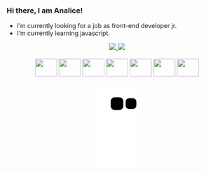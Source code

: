 ### Hi there, I am Analice!

- I’m currently looking for a job as front-end developer jr.
- I’m currently learning javascript.

<div align="center" dir="auto">
  <a href="https://github.com/analicer">
  <img height="160em" src="https://github-readme-stats.vercel.app/api?username=analicer&amp;show_icons=true&amp;theme=dracula&amp;include_all_commits=true&amp;count_private=true" style="max-width: 100%;">
  <img height="160em" src="https://github-readme-stats.vercel.app/api/top-langs/?username=analicer&amp;layout=compact&amp;langs_count=7&amp;theme=dracula" style="max-width: 100%;">
</a></div>

<div style="display: iniline_block" align="center"><br>
<img align="center" height="40" width="50" src="https://cdn.jsdelivr.net/gh/devicons/devicon/icons/html5/html5-original.svg" />
<img align="center" height="40" width="50" src="https://cdn.jsdelivr.net/gh/devicons/devicon/icons/css3/css3-original.svg" />
<img align="center" height="40" width="50" src="https://cdn.jsdelivr.net/gh/devicons/devicon/icons/javascript/javascript-original.svg" />
<img align="center" height="40" width="50" src="https://cdn.jsdelivr.net/gh/devicons/devicon/icons/bootstrap/bootstrap-original-wordmark.svg" />
<img align="center" height="40" width="50" src="https://cdn.jsdelivr.net/gh/devicons/devicon/icons/jquery/jquery-plain-wordmark.svg" />
<img align="center" height="40" width="50" src="https://cdn.jsdelivr.net/gh/devicons/devicon/icons/angularjs/angularjs-plain.svg" />
<img align="center" height="40" width="50" src="https://cdn.jsdelivr.net/gh/devicons/devicon/icons/react/react-original-wordmark.svg" /> <p>
  
   ![Snake animation](https://github.com/analicer/analicer/blob/output/github-contribution-grid-snake.svg)
  
</div>

